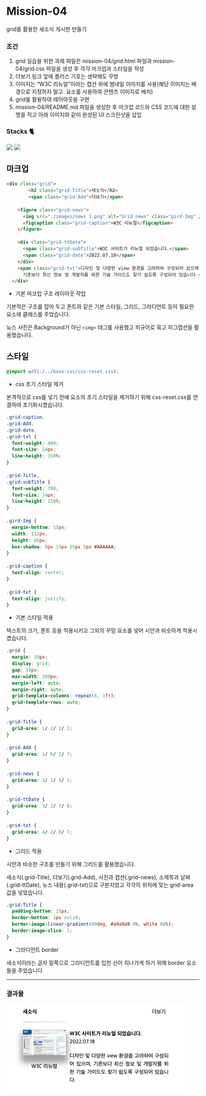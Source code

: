 # Mission-04
grid를 활용한 새소식 게시판 만들기

### 조건
1. grid 실습을 위한 과제 파일은 mission-04/grid.html 파일과 mission-04/grid.css 파일을 생성 후 각각 마크업과 스타일을 작성
2. 더보기 링크 앞에 플러스 기호는 생략해도 무방
3. 이미지는 “W3C 리뉴얼”이라는 캡션 위에 썸네일 이미지를 사용(해당 이미지는 배경으로 지정하지 말고 <img> 요소를 사용하여 콘텐츠 이미지로 배치)
4. grid를 활용하여 레이아웃을 구현
5. mission-04/README.md 파일을 생성한 후 마크업 코드와 CSS 코드에 대한 설명을 적고 아래 이미지와 같이 완성된 UI 스크린샷을 삽입


### Stacks 🐈
<div>
  <img src="https://img.shields.io/badge/html5-E34F26?style=for-the-badge&logo=html5&logoColor=white">
  <img src="https://img.shields.io/badge/css-1572B6?style=for-the-badge&logo=css3&logoColor=white">
</div>


## 마크업
```html
<div class="grid">
        <h2 class="grid-Title">새소식</h2>
        <span class="grid-Add">더보기</span>

    <figure class="grid-news">
      <img src="./images/news 1.png" alt="Grid news" class="gird-Img" />
      <figcaption class="grid-caption">W3C 리뉴얼</figcaption>
    </figure>

    <div class="grid-ttDate">
      <span class="grid-subTitle">W3C 사이트가 리뉴얼 되었습니다.</span>
      <span class="grid-date">2022.07.18</span>
    </div>
    <span class="grid-txt">디자인 및 다양한 view 환경을 고려하여 구성되어 있으며,
      기존보다 최신 정보 및 개발자를 위한 기술 가이드도 찾기 쉽도록 구성되어 있습니다.</span>
  </div>
```
- 기본 마크업 구조 레이아웃 작업

기본적은 구조를 잡아 두고 폰트와 같은 기본 스타일, 그리드, 그라디언트 등이 필요한 요소에 클래스를 주었습니다.

뉴스 사진은 Background가 아닌 `<img>` 태그를 사용했고 피규어로 묶고 피그캡션을 활용했습니다. 

## 스타일
```css
@import url(./../base-css/css-reset.css);
```
- css 초기 스타일 제거

본격적으로 css를 넣기 전에 요소의 초기 스타일을 제거하기 위해 css-reset.css를 연결하여 초기화시켰습니다.


```css
.grid-caption,
.grid-Add,
.grid-date,
.grid-txt {
  font-weight: 400;
  font-size: 14px;
  line-height: 150%;
}

.grid-Title,
.grid-subTitle {
  font-weight: 700;
  font-size: 14px;
  line-height: 150%;
}

.gird-Img {
  margin-bottom: 15px;
  width: 112px;
  height: 66px;
  box-shadow: 0px 15px 15px 5px #AAAAAA;
}

.grid-caption {
  text-align: center;
}

.grid-txt {
  text-align: justify;
}
```
- 기본 스타일 적용

텍스트의 크기, 폰트 등을 적용시키고 그외의 꾸밈 요소를 넣어 시안과 비슷하게 적용시켰습니다.

```css
.grid {
  margin: 20px; 
  display: grid;
  gap: 10px;
  max-width: 380px;
  margin-left: auto;
  margin-right: auto;
  grid-template-columns: repeat(6, 1fr);
  grid-template-rows: auto;
}

.grid-Title {
  grid-area: 1/ 1/ 2/ 2;
}

.grid-Add {
  grid-area: 1/ 6/ 2/ 7;
}

.grid-news {
  grid-area: 3/ 1/ 5/ 2;
}

.grid-ttDate {
  grid-area: 3/ 2/ 7/ 6;
}

.grid-txt {
  grid-area: 4/ 2/ 8/ 7;
}
```
- 그리드 적용

시안과 비슷한 구조를 만들기 위해 그리드를 활용했습니다. 

새소식(.grid-Title), 더보기(.grid-Add), 사진과 캡션(.grid-news), 소제목과 날짜(.grid-ttDate), 뉴스 내용(.grid-txt)으로 구분지었고 각각의 위치에 맞는 grid-area 값을 넣었습니다.

```css
.grid-Title {
  padding-bottom: 15px;
  border-bottom: 1px solid; 
  border-image:linear-gradient(09deg, #a9a9a9 0%, white 60%); 
  border-image-slice: 1;
}
```
- 그라디언트 border

새소식이라는 글자 밑쪽으로 그라디언트를 입힌 선이 지나가게 하기 위해 border 요소들을 주었습니다



---
### 결과물
![결과](./images/스크린샷%202023-06-13%20오후%2011.24.26.png)